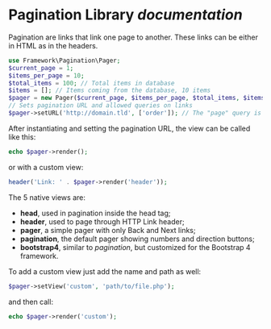 # Pagination Library *documentation*

Pagination are links that link one page to another.
These links can be either in HTML as in the headers.

```php
use Framework\Pagination\Pager;
$current_page = 1;
$items_per_page = 10;
$total_items = 100; // Total items in database
$items = []; // Items coming from the database, 10 items
$pager = new Pager($current_page, $items_per_page, $total_items, $items);
// Sets pagination URL and allowed queries on links
$pager->setURL('http://domain.tld', ['order']); // The "page" query is automatic
```

After instantiating and setting the pagination URL, the view can be called like this:

```php
echo $pager->render();
```

or with a custom view:

```php
header('Link: ' . $pager->render('header'));
```

The 5 native views are:

- **head**, used in pagination inside the head tag;
- **header**, used to page through HTTP Link header;
- **pager**, a simple pager with only Back and Next links;
- **pagination**, the default pager showing numbers and direction buttons;
- **bootstrap4**, similar to *pagination*, but customized for the Bootstrap 4 framework.

To add a custom view just add the name and path as well:

```php
$pager->setView('custom', 'path/to/file.php');
```

and then call:

```php
echo $pager->render('custom');
```
